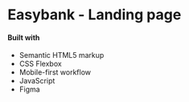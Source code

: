 # Easybank - Landing page


#### Built with
- Semantic HTML5 markup
- CSS Flexbox
- Mobile-first workflow
- JavaScript
- Figma
